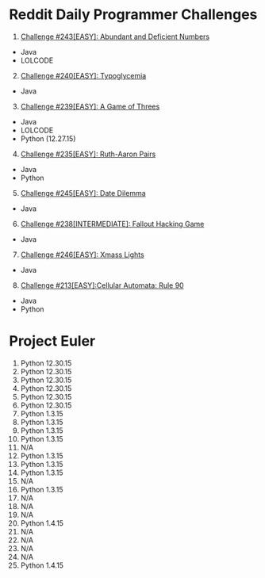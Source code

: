 # Reddit Daily Programmer Challenges
1. <a href="https://www.reddit.com/r/dailyprogrammer/comments/3uuhdk/20151130_challenge_243_easy_abundant_and/">Challenge #243[EASY]: Abundant and Deficient Numbers</a>
  * Java  
  * LOLCODE
2. <a href="https://www.reddit.com/r/dailyprogrammer/comments/3s4nyq/20151109_challenge_240_easy_typoglycemia/">Challenge #240[EASY]: Typoglycemia</a>
  * Java
3. <a href="https://www.reddit.com/r/dailyprogrammer/comments/3r7wxz/20151102_challenge_239_easy_a_game_of_threes/">Challenge #239[EASY]: A Game of Threes</a>
  * Java
  * LOLCODE
  * Python (12.27.15)
4. <a href="https://www.reddit.com/r/dailyprogrammer/comments/3nkanm/20151005_challenge_235_easy_ruthaaron_pairs/">Challenge #235[EASY]: Ruth-Aaron Pairs</a>
  * Java
  * Python
5. <a href="https://www.reddit.com/r/dailyprogrammer/comments/3wshp7/20151214_challenge_245_easy_date_dilemma/">Challenge #245[EASY]: Date Dilemma</a>
  * Java
6. <a href="https://www.reddit.com/r/dailyprogrammer/comments/3qjnil/20151028_challenge_238_intermediate_fallout/">Challenge #238[INTERMEDIATE]: Fallout Hacking Game</a>
  * Java
7. <a href="https://www.reddit.com/r/dailyprogrammer/comments/3xpgj8/20151221_challenge_246_easy_xmass_lights/">Challenge #246[EASY]: Xmass Lights</a>
  * Java
8. <a href="https://www.reddit.com/r/dailyprogrammer/comments/3jz8tt/20150907_challenge_213_easy_cellular_automata/">Challenge #213[EASY]:Cellular Automata: Rule 90</a>
  * Java
  * Python

# Project Euler
1. Python 12.30.15
2. Python 12.30.15
3. Python 12.30.15
4. Python 12.30.15
5. Python 12.30.15
6. Python 12.30.15
7. Python 1.3.15
8. Python 1.3.15
9. Python 1.3.15
10. Python 1.3.15
11. N/A
12. Python 1.3.15
13. Python 1.3.15
14. Python 1.3.15
15. N/A
16. Python 1.3.15
17. N/A
18. N/A
19. N/A
20. Python 1.4.15
21. N/A
22. N/A
23. N/A
24. N/A
25. Python 1.4.15